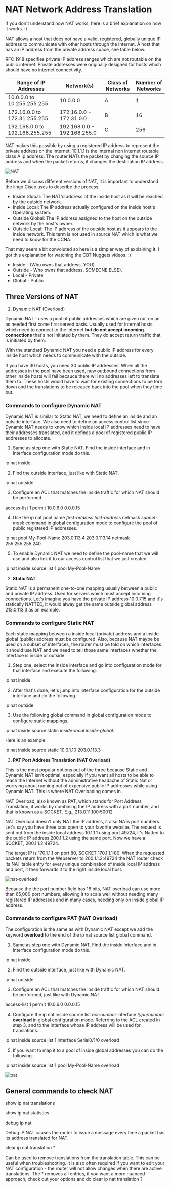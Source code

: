# NAT Network Address Translation #

If you don't understand how NAT works, here is a brief explanation on how it works. :)

NAT allows a host that does not have a valid, registered, globally unique IP address to communicate with other hosts through the Internet. A host that has an IP address from the private address space, see table below.

RFC 1918 specifies private IP address ranges which are not routable on the public internet. Private addresses were originally designed for hosts which should have no internet connectivity.


| Range of IP Addresses          | Network(s)                  | Class of Networks | Number of Networks |
|--------------------------------|-----------------------------|-------------------|--------------------|
| 10.0.0.0 to 10.255.255.255     | 10.0.0.0                    | A                 | 1                  |
| 172.16.0.0 to 172.31.255.255   | 172.16.0.0 - 172.31.0.0     | B                 | 16                 |
| 192.168.0.0 to 192.168.255.255 | 192.168.0.0 - 192.168.255.0 | C                 | 256                |

NAT makes this possible by using a registered IP address to represent the private address on the Internet. 10.1.1.1 is the internal non internet routable class A ip address. The router NATs the packet by changing the source IP address and when the packet returns, it changes the destination IP address.

![NAT](./nat.png)

Before we discuss different versions of NAT, it is important to understand the lingo Cisco uses to describe the process.

- Inside Global: The NAT'd address of the inside host as it will be reached by the outside network.
- Inside Local: The IP address actually configured on the inside host's Operating system.
- Outside Global: The IP address assigned to the host on the outside network by the host's owner.
- Outside Local: The IP address of the outside host as it appears to the inside network. This term is not used in source NAT which is what we need to know for the CCNA.

That may seem a bit convoluted so here is a simpler way of explaining it. I got this explanation for watching the CBT Nuggets videos. :)

- Inside - (Who owns that address, YOU).
- Outside - Who owns that address, SOMEONE ELSE).
- Local - Private
- Global - Public

## Three Versions of NAT ##

1. Dynamic NAT (Overload)

Dynamic NAT - uses a pool of public addresses which are given out on an as needed first come first served basis. Usually used for internal hosts which need to connect to the Internet **but do not accept incoming connections** that's not initiated by them. They do accept return traffic that is initiated by them.

With the standard Dynamic NAT you need a public IP address for every inside host which needs to communicate with the outside.

If you have 30 hosts, you need 30 public IP addresses. When all the addresses in the pool have been used, new outbound connections from other inside hosts will fail becauce there will no addresses left to translate them to. These hosts would have to wait for existing connections to be torn down and the translations to be released back into the pool when they time out.

### Commands to configure Dynamic NAT ###

Dynamic NAT is similar to Static NAT, we need to define an inside and an outside interface. We also need to define an access control list since Dynamic NAT needs to know which inside local IP addresses need to have their addresses translated, and it defines a pool of registered public  IP addresses to allocate.

1. Same as step one with Static NAT. Find the inside interface and in interface configuration mode do this.

ip nat inside

2. Find the outside interface, just like with Static NAT.

ip nat outside

3. Configure an ACL that matches the inside traffic for which NAT should be performed.

access-list 1 permit 10.0.6.0 0.0.0.15

4. Use the ip nat pool name *first-address last-address* netmask *subnet-mask* command in global configuration mode to configure the pool of public registered IP addresses.

ip nat pool My-Pool-Name 203.0.113.4 203.0.113.14 netmask 255.255.255.240

5. To enable Dynamic NAT we need to define the pool-name that we will use and also link it to our access control list that we just created.

ip nat inside source list 1 pool My-Pool-Name


2. **Static NAT**

Static NAT is a permanent one-to-one mapping usually between a public and private IP address. Used for servers which must accept incoming connections. Let's imagine you have the private IP address 10.0.7.15 and it's statically NATTED, it would alway get the same outside global address 213.0.113.3 as an example.

### Commands to configure Static NAT ###

Each static mapping between a inside local (private) address and a inside global (public) address must be configured. Also, because NAT maybe be used on a subset of interfaces, the router must be told on which interfaces it should use NAT and we need to tell those same interfaces whether the interface is inside or outside.

1. Step one, select the inside interface and go into configuration mode for that interface and execute the following.

ip nat inside

2. After that's done, let's jump into interface configuration for the outside interface and do the following.

ip nat outside

3. Use the following global command in global configuration mode to configure static mappings.

ip nat inside source static *inside-local inside-global*.

Here is an example:

ip nat inside source static 10.0.1.10 203.0.113.3

3. **PAT Port Address Translation (NAT Overload)**

This is the most popular options out of the three because Static and Dynamic NAT isn't optimal, especially if you want all hosts to be able to reach the Internet without the administrative headache of Static Nat or worrying about running out of expensive public IP addresses while using Dynamic NAT. This is where NAT Overloading comes in.

NAT Overload, also known as PAT, which stands for Port Address Translation, it works by combining the IP address with a port number, and that is known as a SOCKET. E.g., 213.0.11.100:50012

NAT Overload doesn't only NAT the IP address, it also NATs port numbers. Let's say you have three tabs open to your favorite website. The request is sent out from the inside local address 10.1.1.1 using port 49724, it's Natted to the public IP address 200.1.1.2 using the same port. Now we have a SOCKET, 200.1.1.2:49724.

The target IP is 170.1.1.1 on port 80, SOCKET 170.1.1.1:80. When the requested packets return from the Webserver to 200.1.1.2:49724 the NAT router check its NAT table entry for every unique combination of inside local IP address and port, it then forwards it to the right inside local host.

![nat-overload](./nat-overload.png)

Because the the port number field has 16 bits, NAT overload can use more than 65,000 port numbers, allowing it to scale well without needing many registered IP addresses and in many cases, needing only on inside global IP address.

### Commands to configure PAT (NAT Overload) ###

The configuration is the same as with Dynamic NAT except we add the keyword **overload** to the end of the ip nat source list global command.

1. Same as step one with Dynamic NAT. Find the inside interface and in interface configuration mode do this.

ip nat inside

2. Find the outside interface, just like with Dynamic NAT.

ip nat outside

3. Configure an ACL that matches the inside traffic for which NAT should be performed, just like with Dynamic NAT.

access-list 1 permit 10.0.6.0 0.0.0.15

4. Configure the ip nat inside source list *acl-number* interface *type/number* **overload** in global configuration mode. Referring to the ACL created in step 3, and to the interface whose IP address will be used for translations.

ip nat inside source list 1 interface Serial0/1/0 overload

5. If you want to map it to a pool of inside global addresses you can do the following.

ip nat inside source list 1 pool My-Pool-Name overload

![pat](./pat.png)


## General commands to check NAT ##

show ip nat translations

show ip nat statistics

debug ip nat

Debug IP NAT causes the router to issue a message every time a packet has its address translated for NAT.

clear ip nat translation *

Can be used to remove translations from the translation table. This can be useful when troubleshooting. It is also often required if you want to edit your NAT configuration - the router will not allow changes when there are active translations. The * removes all entries, if you want a more nuanced approach, check out your options and do clear ip nat translation ?